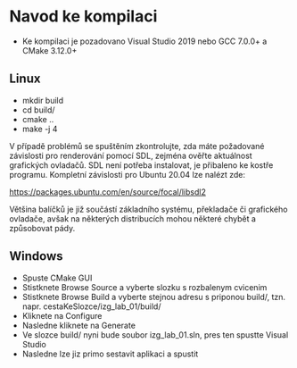 # Navod ke kompilaci
- Ke kompilaci je pozadovano Visual Studio 2019 nebo GCC 7.0.0+ a CMake 3.12.0+

## Linux
- mkdir build
- cd build/
- cmake ..
- make -j 4

V případě problémů se spuštěním zkontrolujte, zda máte požadované závislosti pro renderování pomocí SDL, zejména ověřte aktuálnost grafických ovladačů. SDL není potřeba instalovat, je přibaleno ke kostře programu. Kompletní závislosti pro Ubuntu 20.04 lze nalézt zde:

https://packages.ubuntu.com/en/source/focal/libsdl2

Většina balíčků je již součástí základního systému, překladače či grafického ovladače, avšak na některých distribucích mohou některé chybět a způsobovat pády.
## Windows
- Spuste CMake GUI
- Stistknete Browse Source a vyberte slozku s rozbalenym cvicenim
- Stistknete Browse Build a vyberte stejnou adresu s priponou build/, tzn. napr. cestaKeSlozce/izg_lab_01/build/
- Kliknete na Configure
- Nasledne kliknete na Generate
- Ve slozce build/ nyni bude soubor izg_lab_01.sln, pres ten spustte Visual Studio
- Nasledne lze jiz primo sestavit aplikaci a spustit
